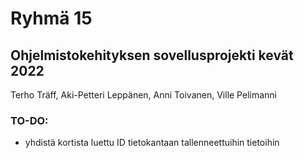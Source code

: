 # Ryhmä 15
## Ohjelmistokehityksen sovellusprojekti kevät 2022
Terho Träff,
Aki-Petteri Leppänen,
Anni Toivanen,
Ville Pelimanni

### TO-DO:
- yhdistä kortista luettu ID tietokantaan tallenneettuihin tietoihin